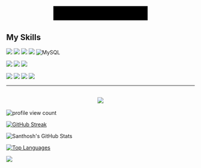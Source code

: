 <div align="center">
<img src="My Name.gif" width="50%">
</div>

## My Skills
![](https://img.shields.io/badge/C-000080?style=for-the-badge&logo=c&logoColor=white)
![](https://img.shields.io/badge/C%2B%2B-00599C?style=for-the-badge&logo=c%2B%2B&logoColor=white)
![](https://img.shields.io/badge/java-%23ED8B00.svg?style=for-the-badge&logo=java&logoColor=white)
![](https://img.shields.io/badge/Python-0047AB?style=for-the-badge&logo=python&logoColor=white)
![MySQL](https://img.shields.io/badge/mysql-4479A1.svg?style=for-the-badge&logo=mysql&logoColor=white)

![](https://img.shields.io/badge/HTML5-E34F26?style=for-the-badge&logo=html5&logoColor=white)
![](https://img.shields.io/badge/CSS3-1572B6.svg?style=for-the-badge&logo=CSS3&logoColor=white)
![](https://img.shields.io/badge/JavaScript-F7DF1E.svg?style=for-the-badge&logo=JavaScript&logoColor=black)

![](https://img.shields.io/badge/MongoDB-4EA94B?style=for-the-badge&logo=mongodb&logoColor=white)
![](https://img.shields.io/badge/Express.js-000000?style=for-the-badge&logo=express&logoColor=white)
![](https://img.shields.io/badge/React-20232A?style=for-the-badge&logo=react&logoColor=61DAFB)
![](https://img.shields.io/badge/Node.js-43853D?style=for-the-badge&logo=node.js&logoColor=white)
<hr></hr>

<p align="center">
<br>
<img src="https://img.shields.io/badge/github-%23121011.svg?style=for-the-badge&logo=github&logoColor=white">
<br>
</p>

![profile view count](https://komarev.com/ghpvc/?username=TechWriter03&style=for-the-badge)

[![GitHub Streak](https://streak-stats.demolab.com/?user=TechWriter03&theme=git-dark)](https://git.io/streak-stats)

![Santhosh's GitHub Stats](https://github-readme-stats.vercel.app/api?username=TechWriter03&show_icons=true&theme=dark)

[![Top Languages](https://github-readme-stats.vercel.app/api/top-langs/?username=TechWriter03&theme=tokyonight)](https://github.com/anuraghazara/github-readme-stats)

 <img src="http://github-profile-summary-cards.vercel.app/api/cards/most-commit-language?username=TechWriter03&theme=dark" />

<!---
TechWriter03/TechWriter03 is a ✨ special ✨ repository because its `README.md` (this file) appears on your GitHub profile.
You can click the Preview link to take a look at your changes.
--->
